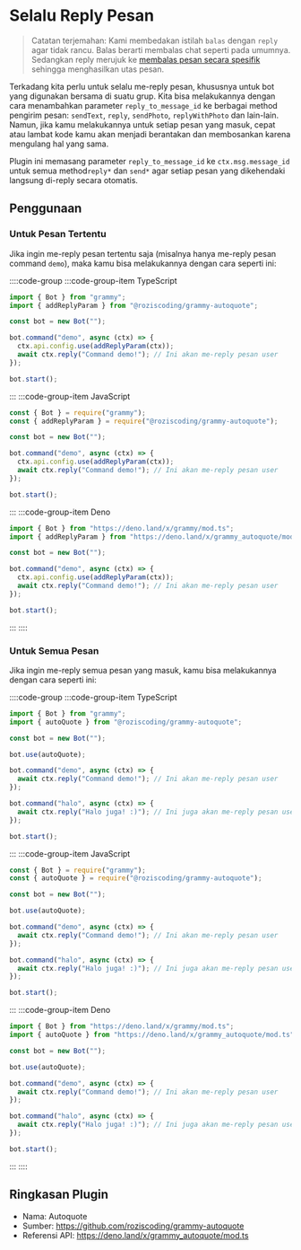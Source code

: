 # Selalu Reply Pesan

> Catatan terjemahan: Kami membedakan istilah `balas` dengan `reply` agar tidak rancu.
> Balas berarti membalas chat seperti pada umumnya.
> Sedangkan reply merujuk ke [membalas pesan secara spesifik](https://telegram.org/blog/replies-mentions-hashtags#replies) sehingga menghasilkan utas pesan.

Terkadang kita perlu untuk selalu me-reply pesan, khususnya untuk bot yang digunakan bersama di suatu grup.
Kita bisa melakukannya dengan cara menambahkan parameter `reply_to_message_id` ke berbagai method pengirim pesan: `sendText`, `reply`, `sendPhoto`, `replyWithPhoto` dan lain-lain.
Namun, jika kamu melakukannya untuk setiap pesan yang masuk, cepat atau lambat kode kamu akan menjadi berantakan dan membosankan karena mengulang hal yang sama.

Plugin ini memasang parameter `reply_to_message_id` ke `ctx.msg.message_id` untuk semua method`reply*` dan `send*` agar setiap pesan yang dikehendaki langsung di-reply secara otomatis.

## Penggunaan

### Untuk Pesan Tertentu

Jika ingin me-reply pesan tertentu saja (misalnya hanya me-reply pesan command `demo`), maka kamu bisa melakukannya dengan cara seperti ini:

::::code-group
:::code-group-item TypeScript

```ts
import { Bot } from "grammy";
import { addReplyParam } from "@roziscoding/grammy-autoquote";

const bot = new Bot("");

bot.command("demo", async (ctx) => {
  ctx.api.config.use(addReplyParam(ctx));
  await ctx.reply("Command demo!"); // Ini akan me-reply pesan user
});

bot.start();
```

:::
:::code-group-item JavaScript

```js
const { Bot } = require("grammy");
const { addReplyParam } = require("@roziscoding/grammy-autoquote");

const bot = new Bot("");

bot.command("demo", async (ctx) => {
  ctx.api.config.use(addReplyParam(ctx));
  await ctx.reply("Command demo!"); // Ini akan me-reply pesan user
});

bot.start();
```

:::
:::code-group-item Deno

```ts
import { Bot } from "https://deno.land/x/grammy/mod.ts";
import { addReplyParam } from "https://deno.land/x/grammy_autoquote/mod.ts";

const bot = new Bot("");

bot.command("demo", async (ctx) => {
  ctx.api.config.use(addReplyParam(ctx));
  await ctx.reply("Command demo!"); // Ini akan me-reply pesan user
});

bot.start();
```

:::
::::

### Untuk Semua Pesan

Jika ingin me-reply semua pesan yang masuk, kamu bisa melakukannya dengan cara seperti ini:

::::code-group
:::code-group-item TypeScript

```ts
import { Bot } from "grammy";
import { autoQuote } from "@roziscoding/grammy-autoquote";

const bot = new Bot("");

bot.use(autoQuote);

bot.command("demo", async (ctx) => {
  await ctx.reply("Command demo!"); // Ini akan me-reply pesan user
});

bot.command("halo", async (ctx) => {
  await ctx.reply("Halo juga! :)"); // Ini juga akan me-reply pesan user
});

bot.start();
```

:::
:::code-group-item JavaScript

```js
const { Bot } = require("grammy");
const { autoQuote } = require("@roziscoding/grammy-autoquote");

const bot = new Bot("");

bot.use(autoQuote);

bot.command("demo", async (ctx) => {
  await ctx.reply("Command demo!"); // Ini akan me-reply pesan user
});

bot.command("halo", async (ctx) => {
  await ctx.reply("Halo juga! :)"); // Ini juga akan me-reply pesan user
});

bot.start();
```

:::
:::code-group-item Deno

```ts
import { Bot } from "https://deno.land/x/grammy/mod.ts";
import { autoQuote } from "https://deno.land/x/grammy_autoquote/mod.ts";

const bot = new Bot("");

bot.use(autoQuote);

bot.command("demo", async (ctx) => {
  await ctx.reply("Command demo!"); // Ini akan me-reply pesan user
});

bot.command("halo", async (ctx) => {
  await ctx.reply("Halo juga! :)"); // Ini juga akan me-reply pesan user
});

bot.start();
```

:::
::::

## Ringkasan Plugin

- Nama: Autoquote
- Sumber: <https://github.com/roziscoding/grammy-autoquote>
- Referensi API: <https://deno.land/x/grammy_autoquote/mod.ts>
